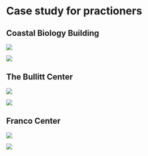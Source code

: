 # Case study for practioners

## Coastal Biology Building

![](<../.gitbook/assets/0 (13).png>)



![](<../.gitbook/assets/1 (18).png>)



## The Bullitt Center

![](<../.gitbook/assets/2 (9).png>)



![](<../.gitbook/assets/3 (9).png>)



## Franco Center

![](<../.gitbook/assets/4 (6).png>)



![](<../.gitbook/assets/5 (17).png>)
